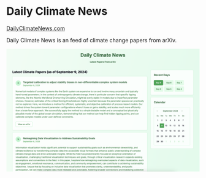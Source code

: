 # Daily Climate News

[DailyClimateNews.com](https://dailyclimatenews.com/)

Daily Climate News is an feed of climate change papers from arXiv.

![DailyClimateNews.com](/dailyclimatenews-screenshot.png?raw=true)
